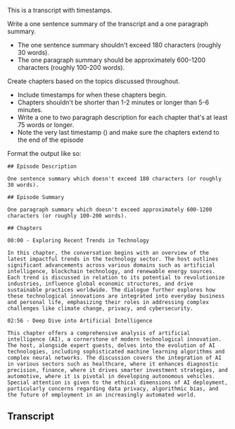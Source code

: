This is a transcript with timestamps.

Write a one sentence summary of the transcript and a one paragraph summary.
  - The one sentence summary shouldn't exceed 180 characters (roughly 30 words).
  - The one paragraph summary should be approximately 600-1200 characters (roughly 100-200 words).

Create chapters based on the topics discussed throughout.
  - Include timestamps for when these chapters begin.
  - Chapters shouldn't be shorter than 1-2 minutes or longer than 5-6 minutes.
  - Write a one to two paragraph description for each chapter that's at least 75 words or longer.
  - Note the very last timestamp () and make sure the chapters extend to the end of the episode

Format the output like so:

    ## Episode Description

    One sentence summary which doesn't exceed 180 characters (or roughly 30 words).
    
    ## Episode Summary

    One paragraph summary which doesn't exceed approximately 600-1200 characters (or roughly 100-200 words).

    ## Chapters

    00:00 - Exploring Recent Trends in Technology

    In this chapter, the conversation begins with an overview of the latest impactful trends in the technology sector. The host outlines significant advancements across various domains such as artificial intelligence, blockchain technology, and renewable energy sources. Each trend is discussed in relation to its potential to revolutionize industries, influence global economic structures, and drive sustainable practices worldwide. The dialogue further explores how these technological innovations are integrated into everyday business and personal life, emphasizing their roles in addressing complex challenges like climate change, privacy, and cybersecurity.

    02:56 - Deep Dive into Artificial Intelligence

    This chapter offers a comprehensive analysis of artificial intelligence (AI), a cornerstone of modern technological innovation. The host, alongside expert guests, delves into the evolution of AI technologies, including sophisticated machine learning algorithms and complex neural networks. The discussion covers the integration of AI in various sectors such as healthcare, where it enhances diagnostic precision, finance, where it drives smarter investment strategies, and automotive, where it is pivotal in developing autonomous vehicles. Special attention is given to the ethical dimensions of AI deployment, particularly concerns regarding data privacy, algorithmic bias, and the future of employment in an increasingly automated world.

## Transcript
